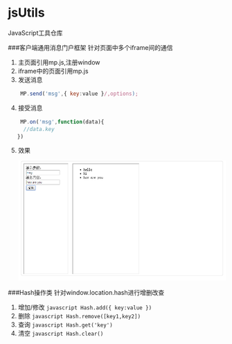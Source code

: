 # jsUtils
JavaScript工具仓库

###客户端通用消息门户框架
针对页面中多个iframe间的通信  

1. 主页面引用mp.js,注册window
2. iframe中的页面引用mp.js
3. 发送消息  
```javascript
	MP.send('msg',{ key:value }/,options);
```
4. 接受消息  

```javascript
	MP.on('msg',function(data){
	 //data.key
   })
```
5. 效果  

	![mp_01](/images/mp_01.png)

###Hash操作类
针对window.location.hash进行增删改查  

1. 增加/修改 ```javascript Hash.add({ key:value })```
2. 删除 ```javascript Hash.remove([key1,key2])```
3. 查询 ```javascript Hash.get('key')```
4. 清空 ```javascript Hash.clear()```
